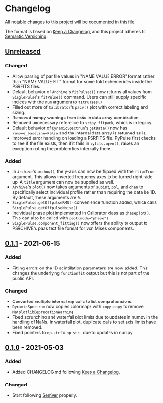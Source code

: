 # Changelog

All notable changes to this project will be documented in this file.

The format is based on [Keep a Changelog](https://keepachangelog.com/en/1.0.0/),
and this project adheres to [Semantic Versioning](https://semver.org/spec/v2.0.0.html).

## [Unreleased]

### Changed

- Allow parsing of par file values in "NAME VALUE ERROR" format rather than "NAME VALUE FIT" format for some fold ephemerides inside the PSRFITS files.
- Default behavior of `Archive`'s `fitPulses()` now returns all values from `SinglePulse`'s `fitPulse()` command. Users can still supply specific indices with the `num` argument to `fitPulses()`
- Filled out more of `Calibrator`'s `pacv()` plot with correct labeling and sizing.
- Removed numpy warnings from `NaN`s in data array combination
- Removed unnecessary reference to `scipy.fftpack`, which is in legacy.
- Default behavior of `DynamicSpectrum`'s `getData()` now has `remove_baseline=False` and the internal data array is returned as is.
- Improved error handling on loading a PSRFITS file. PyPulse first checks to see if the file exists, then if it fails in `pyfits.open()`, raises an exception noting the problem lies internally there.

### Added

- In `Archive`'s `imshow()`, the y-axis can now be flipped with the `flip=True` argument. This allows inverted frequency axes to be turned right-side up. A `title` argument can now be supplied as well.
- `Archive`'s `plot()` now takes arguments of `subint`, `pol`, and `chan` to specifically select individual profile rather than requiring the data be 1D. By default, these arguments are `0`.
- `SinglePulse.getOffpulseRMS()` convenience function added, which calls `SinglePulse.getOffpulseNoise()`
- Individual phase plot implemented in Calibrator class as `phaseplot()`. This can also be called with `plot(mode="phase")`.
- `SinglePulse.component_fitting()` now offers the ability to output to PSRCHIVE's paas text file format for von Mises components.

## [0.1.1] - 2021-06-15

### Added

- Fitting errors on the 1D scintillation parameters are now added. This changes the underlying `functionfit` output but this is not part of the public API.

### Changed

- Converted multiple internal `map` calls to list comprehensions.
- `DynamicSpectrum` now copies colormaps with `copy.copy` to remove `MatplotlibDeprecationWarning`
- Fixed scrunching and waterfall plot limits due to updates in numpy in the handling of NaNs. In waterfall plot, duplicate calls to set axis limits have been removed.
- Fixed pointers to `np.str` to `np.str_` due to updates in numpy.

## [0.1.0] - 2021-05-03

### Added

- Added CHANGELOG.md following [Keep a Changelog](https://keepachangelog.com/en/1.0.0/).

### Changed

- Start following [SemVer](https://semver.org) properly.



[unreleased]: https://github.com/mtlam/pypulse/compare/v0.1.1...HEAD
[0.1.1]: https://github.com/mtlam/pypulse/compare/v0.1.0...v0.1.1
[0.1.0]: https://github.com/mtlam/pypulse/compare/v0.0.1...v0.1.0
[0.0.1]: https://github.com/mtlam/pypulse/releases/tag/v0.0.1
